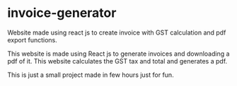 # invoice-generator
Website made using react js to create invoice with GST calculation and pdf export functions.

This website is made using React js to generate invoices and downloading a pdf of it. This website calculates the GST tax and total and generates a pdf.

This is just a small project made in few hours just for fun.
